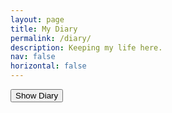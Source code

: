 ```yaml
---
layout: page
title: My Diary
permalink: /diary/
description: Keeping my life here.
nav: false
horizontal: false
---
```


<head>
  <script src="https://code.jquery.com/jquery-3.6.0.min.js"></script>
  
  <script>
    $(document).ready(function() {
        $("#diary-password-form").submit(function(e) {
            e.preventDefault();
            var password = $("#diary-password-input").val();
            if (password === "1234657890") {
                $("#diary-content").show();
            } else {
                alert("Incorrect password!");
            }
        });
    });
  </script>
</head>


<div id="diary-content" style="display: none;">

    <h2>16 -- 22岁，在中国</h2>

    - [引言](/_my_diaries/_love_stories_china/引言.md)
    - [第0篇：张蕴之](/_my_diaries/_love_stories_china/第0篇_张蕴之.md)
    - [第1篇：陈钰琳](/_my_diaries/_love_stories_china/第1篇_陈钰琳.md)
    - [第2篇：崔怡丹](/_my_diaries/_love_stories_china/第2篇_崔怡丹.md)
    - [第3篇：陆祎琳](/_my_diaries/_love_stories_china/第3篇_陆祎琳.md)
    - [第4篇：吴嘉鑫](/_my_diaries/_love_stories_china/第4篇_吴嘉鑫.md)
    - [第5篇：靳梦楚](/_my_diaries/_love_stories_china/第5篇_靳梦楚.md)
    - [番外篇](/_my_diaries/_love_stories_china/番外篇.md)
    
    <h2>22 -- Present, USA</h2>

</div>

<button onclick="showContent()">Show Diary</button>
